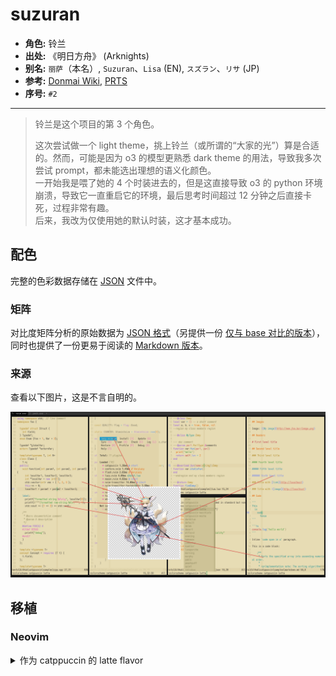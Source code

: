 # suzuran

- **角色:** 铃兰
- **出处:** 《明日方舟》 (Arknights)
- **别名:** `丽萨`（本名）, `Suzuran`、`Lisa` (EN), `スズラン`、`リサ` (JP)
- **参考:** [Donmai Wiki](<https://donmai.moe/wiki_pages/suzuran_(arknights)>), [PRTS](https://prts.wiki/w/%E9%93%83%E5%85%B0)
- **序号:** `#2`

---

> 铃兰是这个项目的第 3 个角色。
>
> 这次尝试做一个 light theme，挑上铃兰（或所谓的“大家的光”）算是合适的。然而，可能是因为 o3 的模型更熟悉 dark theme 的用法，导致我多次尝试 prompt，都未能选出理想的语义化颜色。\
> 一开始我是喂了她的 4 个时装进去的，但是这直接导致 o3 的 python 环境崩溃，导致它一直重启它的环境，最后思考时间超过 12 分钟之后直接卡死，过程非常有趣。\
> 后来，我改为仅使用她的默认时装，这才基本成功。

## 配色

完整的色彩数据存储在 [JSON](suzuran.json) 文件中。

### 矩阵

对比度矩阵分析的原始数据为 [JSON 格式](contrast.json)（另提供一份 [仅与 base 对比的版本](base-contrast.json)），同时也提供了一份更易于阅读的 [Markdown 版本](contrast.md)。

### 来源

查看以下图片，这是不言自明的。

![suzuran-sample](./assets/sample.png)

## 移植

### Neovim

<details>
  <summary>作为 catppuccin 的 latte flavor</summary>

```lua
latte = {
		-- suzuran

    rosewater = "#8F4E4C",
    flamingo = "#874542",
    pink = "#8E4561",
    mauve = "#6B4A7F",
    red = "#b43842",
    maroon = "#a34246",
    peach = "#8F5524",
    yellow = "#6E5715",
    green = "#0C6B51",
    teal = "#18685A",
    sky = "#255B74",
    sapphire = "#066ca2",
    blue = "#386a8f",
    lavender = "#715894",

    text = "#111115",
    subtext0 = "#2b2e34",
    subtext1 = "#1e1f24",

    base = "#E7DCB4",
    mantle = "#DED2A6",
    crust = "#D6C897",
    surface0 = "#C5B57B",
    surface1 = "#B5A25E",
    surface2 = "#A48F3F",
    overlay0 = "#947C16",
    overlay1 = "#806B12",
    overlay2 = "#6C5A0D",
},
```
